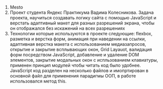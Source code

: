 1. Mesto
2. Проект студента Яндекс Практикума Вадима Колесникова. Задача проекта, научиться создавать логику сайта с помощью JavaScript и верстать адаптивный макет для разных разрешений экрана, чтобы он отображался без искажений на всех разрешениях
3. Технологии которые используются в проекте следующие: flexbox, разметка и верстка форм, анимация при наведении на ссылки, адаптивная верстка макета с использованием медиазапросов,  открытие и закрытие всплывающих окон, Grid Layauot, валидация форм посредством JavaScript, добавление и удаление DOM элементов, закрытие модальных окон с испльзованием клавиатуры, применен принцип модулей чтобы читать код было удобнее.
JavaScript код разделен на несколько файлов и имопртирован в основной файл для применения парадигмы ООП, в работе использовался метод this.
